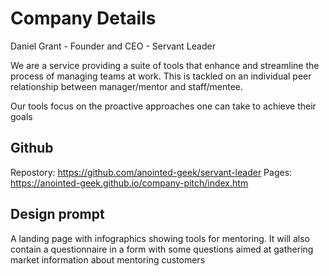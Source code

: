 # Company Details
Daniel Grant - Founder and CEO - Servant Leader

We are a service providing a suite of tools that enhance and streamline the process of managing teams at work. 
This is tackled on an individual peer relationship between manager/mentor and staff/mentee.

Our tools focus on the proactive approaches one can take to achieve their goals


## Github
Repostory: https://github.com/anointed-geek/servant-leader
Pages: https://anointed-geek.github.io/company-pitch/index.htm


## Design prompt
A landing page with infographics showing tools for mentoring. It will also contain a questionnaire in a form with some questions aimed at gathering market information about mentoring customers
